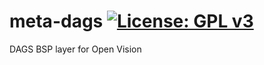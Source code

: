 meta-dags [![License: GPL v3](https://img.shields.io/badge/License-GPLv3-blue.svg)](https://www.gnu.org/licenses/gpl-3.0)
=========
DAGS BSP layer for Open Vision
